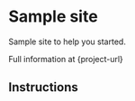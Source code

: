 # Sample site

Sample site to help you started.

Full information at {project-url}

## Instructions
